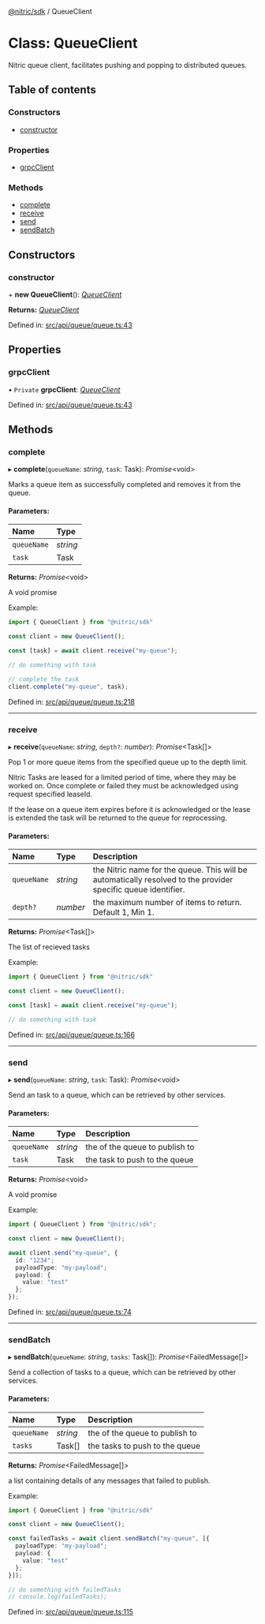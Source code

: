 [@nitric/sdk](../README.md) / QueueClient

# Class: QueueClient

Nitric queue client, facilitates pushing and popping to distributed queues.

## Table of contents

### Constructors

- [constructor](queueclient.md#constructor)

### Properties

- [grpcClient](queueclient.md#grpcclient)

### Methods

- [complete](queueclient.md#complete)
- [receive](queueclient.md#receive)
- [send](queueclient.md#send)
- [sendBatch](queueclient.md#sendbatch)

## Constructors

### constructor

\+ **new QueueClient**(): [*QueueClient*](queueclient.md)

**Returns:** [*QueueClient*](queueclient.md)

Defined in: [src/api/queue/queue.ts:43](https://github.com/nitrictech/node-sdk/blob/0f12f43/src/api/queue/queue.ts#L43)

## Properties

### grpcClient

• `Private` **grpcClient**: [*QueueClient*](grpc.queue.queueclient.md)

Defined in: [src/api/queue/queue.ts:43](https://github.com/nitrictech/node-sdk/blob/0f12f43/src/api/queue/queue.ts#L43)

## Methods

### complete

▸ **complete**(`queueName`: *string*, `task`: Task): *Promise*<void\>

Marks a queue item as successfully completed and removes it from the queue.

#### Parameters:

Name | Type |
:------ | :------ |
`queueName` | *string* |
`task` | Task |

**Returns:** *Promise*<void\>

A void promise

Example:
```typescript
import { QueueClient } from "@nitric/sdk"

const client = new QueueClient();

const [task] = await client.receive("my-queue");

// do something with task

// complete the task
client.complete("my-queue", task);
```

Defined in: [src/api/queue/queue.ts:218](https://github.com/nitrictech/node-sdk/blob/0f12f43/src/api/queue/queue.ts#L218)

___

### receive

▸ **receive**(`queueName`: *string*, `depth?`: *number*): *Promise*<Task[]\>

Pop 1 or more queue items from the specified queue up to the depth limit.

Nitric Tasks are leased for a limited period of time, where they may be worked on.
Once complete or failed they must be acknowledged using request specified leaseId.

If the lease on a queue item expires before it is acknowledged or the lease is extended the task will be returned to the queue for reprocessing.

#### Parameters:

Name | Type | Description |
:------ | :------ | :------ |
`queueName` | *string* | the Nitric name for the queue. This will be automatically resolved to the provider specific queue identifier.   |
`depth?` | *number* | the maximum number of items to return. Default 1, Min 1.   |

**Returns:** *Promise*<Task[]\>

The list of recieved tasks

Example:
```typescript
import { QueueClient } from "@nitric/sdk"

const client = new QueueClient();

const [task] = await client.receive("my-queue");

// do something with task
```

Defined in: [src/api/queue/queue.ts:166](https://github.com/nitrictech/node-sdk/blob/0f12f43/src/api/queue/queue.ts#L166)

___

### send

▸ **send**(`queueName`: *string*, `task`: Task): *Promise*<void\>

Send an task to a queue, which can be retrieved by other services.

#### Parameters:

Name | Type | Description |
:------ | :------ | :------ |
`queueName` | *string* | the of the queue to publish to   |
`task` | Task | the task to push to the queue   |

**Returns:** *Promise*<void\>

A void promise

Example:
```typescript
import { QueueClient } from "@nitric/sdk";

const client = new QueueClient();

await client.send("my-queue", {
  id: "1234";
  payloadType: "my-payload";
  payload: {
    value: "test"
  };
});
```

Defined in: [src/api/queue/queue.ts:74](https://github.com/nitrictech/node-sdk/blob/0f12f43/src/api/queue/queue.ts#L74)

___

### sendBatch

▸ **sendBatch**(`queueName`: *string*, `tasks`: Task[]): *Promise*<FailedMessage[]\>

Send a collection of tasks to a queue, which can be retrieved by other services.

#### Parameters:

Name | Type | Description |
:------ | :------ | :------ |
`queueName` | *string* | the of the queue to publish to   |
`tasks` | Task[] | the tasks to push to the queue   |

**Returns:** *Promise*<FailedMessage[]\>

a list containing details of any messages that failed to publish.

Example:
```typescript
import { QueueClient } from "@nitric/sdk"

const client = new QueueClient();

const failedTasks = await client.sendBatch("my-queue", [{
  payloadType: "my-payload";
  payload: {
    value: "test"
  };
}]);

// do something with failedTasks
// console.log(failedTasks);
```

Defined in: [src/api/queue/queue.ts:115](https://github.com/nitrictech/node-sdk/blob/0f12f43/src/api/queue/queue.ts#L115)
